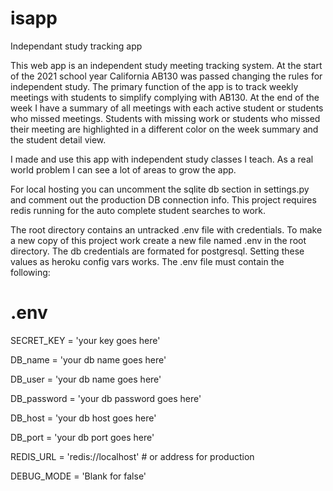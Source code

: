 # isapp
Independant study tracking app


This web app is an independent study meeting tracking system. At the start of the 2021 school year California AB130 was passed changing the rules for independent study. The primary function of the app is to track weekly meetings with students to simplify complying with AB130. At the end of the week I have a summary of all meetings with each active student or students who missed meetings. Students with missing work or students who missed their meeting are highlighted in a different color on the week summary and the student detail view. 

I made and use this app with independent study classes I teach. As a real world problem I can see a lot of areas to grow the app.

For local hosting you can uncomment the sqlite db section in settings.py and comment out the production DB connection info. This project requires redis running for the auto complete student searches to work.

The root directory contains an untracked .env file with credentials. To make a new copy of this project work create a new file named .env in the root directory. The db credentials are formated for postgresql. Setting these values as heroku config vars works. The .env file must contain the following:

# .env

SECRET_KEY = 'your key goes here'

DB_name = 'your db name goes here'

DB_user = 'your db name goes here'

DB_password = 'your db password goes here'

DB_host = 'your db host goes here'

DB_port = 'your db port goes here'

REDIS_URL = 'redis://localhost'  # or address for production

DEBUG_MODE = 'Blank for false'
